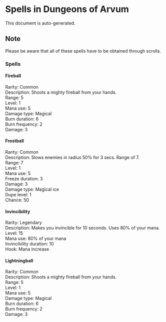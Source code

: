 # Spells in Dungeons of Arvum
  
This document is auto-generated.

## Note
Please be aware that all of these spells have to be obtained through scrolls.

### Spells

#### Fireball
Rarity: Common
<br>  Description: Shoots a mighty fireball from your hands.
<br>  Range: 5
<br>  Level: 1
<br>  Mana use: 5
<br>  Damage type: Magical
<br>  Burn duration: 6
<br>  Burn frequency: 2
<br>  Damage: 3
<br>  
#### Frostball
Rarity: Common
<br>  Description: Slows enemies in radius 50% for 3 secs. Range of 7.
<br>  Range: 7
<br>  Level: 1
<br>  Mana use: 5
<br>  Freeze duration: 3
<br>  Damage: 3
<br>  Damage type: Magical ice
<br>  Dupe level: 1
<br>  Chance: 50
<br>  
#### Invincibility
Rarity: Legendary
<br>  Description: Makes you invincible for 10 seconds. Uses 80% of your mana.
<br>  Level: 15
<br>  Mana use: 80% of your mana
<br>  Invincibility duration: 10
<br>  Hook: Mana increase
<br>  
#### Lightningball
Rarity: Common
<br>  Description: Shoots a mighty fireball from your hands.
<br>  Range: 5
<br>  Level: 1
<br>  Mana use: 5
<br>  Damage type: Magical
<br>  Burn duration: 6
<br>  Burn frequency: 2
<br>  Damage: 3
<br>  